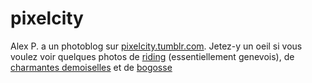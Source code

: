 # pixelcity

<!-- Manuel Hitz -->

Alex P. a un photoblog sur [pixelcity.tumblr.com](http://pixelcity.tumblr.com/). Jetez-y un oeil si vous voulez voir quelques photos de [riding](http://pixelcity.tumblr.com/post/851857152/serginho-santanna-flair-to-double-peg-by-alex) (essentiellement genevois), de [charmantes demoiselles](http://pixelcity.tumblr.com/post/888246429/test-elinchrom-bxri-500) et de [bogosse](http://pixelcity.tumblr.com/post/888146259/test-elinchrom-bxri-500)
